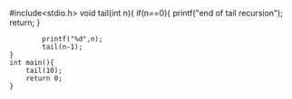#include<stdio.h>
void tail(int n){
    if(n==0){
        printf("end of tail recursion");
        return;
    }

            printf("%d",n);
            tail(n-1);
    }
    int main(){
        tail(10);
        return 0;
    }
